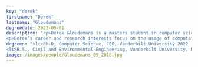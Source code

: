```yaml
---
key: "derek"
firstname: "Derek"
lastname: "Gloudemans"
degreedate: 2022-05-01
description: "<p>Derek Gloudemans is a masters student in computer science at Vanderbilt University. His undergraduate degree was in civil engineering from Vanderbilt University, where he graduated summa cum laude. Derek has work experience from the Indiana Department of Transportation.</p>
<p>Derek’s career and research interests focus on the usage of computational and statistical techniques to address large-scale and multiparameter problems traditionally solved using human intuition, with a particular emphasis on transportation systems engineering. Example projects include fault detection in the freight rail sector using machine learning. Derek is also interested in large-scale urban planning with a focus on sustainability, mobility and equality of service.</p>"
degrees: "<li>Ph.D, Computer Science, CEE, Vanderbilt University 2022 (expected)</li>
<li>B.S., Civil and Environmental Engineering, Vanderbilt University, Nashville, 2018</li>"
image: /images/people/Gloudemans_05_2018.jpg
---
```

